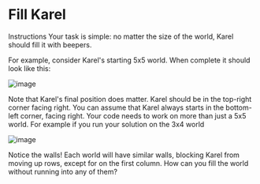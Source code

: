 # Fill Karel

Instructions
Your task is simple: no matter the size of the world, Karel should fill it with beepers.



For example, consider Karel's starting 5x5 world. When complete it should look like this:

![image](https://user-images.githubusercontent.com/97858274/236438250-3443ee46-9c8a-42a5-8435-81760541c319.png)

Note that Karel's final position does matter. Karel should be in the top-right corner facing right. You can assume that Karel always starts in the bottom-left corner, facing right. Your code needs to work on more than just a 5x5 world. For example if you run your solution on the 3x4 world

![image](https://user-images.githubusercontent.com/97858274/236438431-bc11b5f4-58d4-4a3a-8341-13d0d4e5d4b3.png)

Notice the walls! Each world will have similar walls, blocking Karel from moving up rows, except for on the first column. How can you fill the world without running into any of them? 

